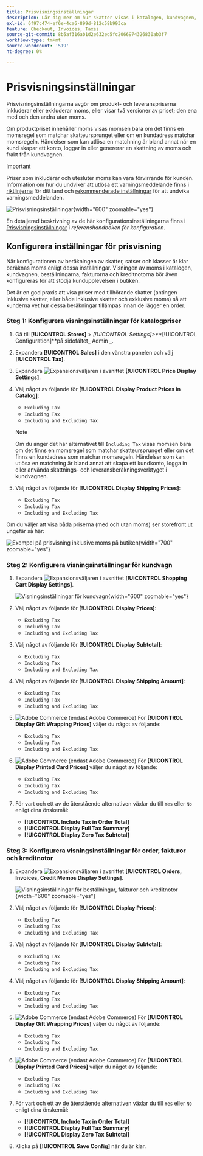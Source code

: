 ```yaml
---
title: Prisvisningsinställningar
description: Lär dig mer om hur skatter visas i katalogen, kundvagnen, beställningar, fakturor och kreditnotor som stöder kundupplevelsen.
exl-id: 6f97c474-ef6e-4ca6-899d-812c58b993ca
feature: Checkout, Invoices, Taxes
source-git-commit: 8b5af316ab1d2e632ed5fc2066974326830ab3f7
workflow-type: tm+mt
source-wordcount: '519'
ht-degree: 0%

---
```


# Prisvisningsinställningar

Prisvisningsinställningarna avgör om produkt- och leveranspriserna inkluderar eller exkluderar moms, eller visar två versioner av priset; den ena med och den andra utan moms.

Om produktpriset innehåller moms visas momsen bara om det finns en momsregel som matchar skatteursprunget eller om en kundadress matchar momsregeln. Händelser som kan utlösa en matchning är bland annat när en kund skapar ett konto, loggar in eller genererar en skattning av moms och frakt från kundvagnen.

>[!IMPORTANT]
>
>Priser som inkluderar och utesluter moms kan vara förvirrande för kunden. Information om hur du undviker att utlösa ett varningsmeddelande finns i [riktlinjerna](international-tax-guidelines.md) för ditt land och [rekommenderade inställningar](taxes.md#warning-messages) för att undvika varningsmeddelanden.

![Prisvisningsinställningar](../configuration-reference/sales/assets/tax-price-display-settings.png){width="600" zoomable="yes"}

En detaljerad beskrivning av de här konfigurationsinställningarna finns i [Prisvisningsinställningar](../configuration-reference/sales/tax.md#price-display-settings) i _referenshandboken för konfiguration_.

## Konfigurera inställningar för prisvisning

När konfigurationen av beräkningen av skatter, satser och klasser är klar beräknas moms enligt dessa inställningar. Visningen av moms i katalogen, kundvagnen, beställningarna, fakturorna och kreditnotorna bör även konfigureras för att stödja kundupplevelsen i butiken.

Det är en god praxis att visa priser med tillhörande skatter (antingen inklusive skatter, eller både inklusive skatter och exklusive moms) så att kunderna vet hur dessa beräkningar tillämpas innan de lägger en order.

### Steg 1: Konfigurera visningsinställningar för katalogpriser

1. Gå till **[!UICONTROL Stores]** > _[!UICONTROL Settings]_>**[!UICONTROL Configuration]**på sidofältet_ Admin _.

1. Expandera **[!UICONTROL Sales]** i den vänstra panelen och välj **[!UICONTROL Tax]**.

1. Expandera ![Expansionsväljaren](../assets/icon-display-expand.png) i avsnittet **[!UICONTROL Price Display Settings]**.

1. Välj något av följande för **[!UICONTROL Display Product Prices in Catalog]**:

   - `Excluding Tax`
   - `Including Tax`
   - `Including and Excluding Tax`

   >[!NOTE]
   >
   >Om du anger det här alternativet till `Including Tax` visas momsen bara om det finns en momsregel som matchar skatteursprunget eller om det finns en kundadress som matchar momsregeln. Händelser som kan utlösa en matchning är bland annat att skapa ett kundkonto, logga in eller använda skattnings- och leveransberäkningsverktyget i kundvagnen.

1. Välj något av följande för **[!UICONTROL Display Shipping Prices]**:

   - `Excluding Tax`
   - `Including Tax`
   - `Including and Excluding Tax`

Om du väljer att visa båda priserna (med och utan moms) ser storefront ut ungefär så här:

![Exempel på prisvisning inklusive moms på butiken](./assets/catalog-prices-tax.png){width="700" zoomable="yes"}

### Steg 2: Konfigurera visningsinställningar för kundvagn

1. Expandera ![Expansionsväljaren](../assets/icon-display-expand.png) i avsnittet **[!UICONTROL Shopping Cart Display Settings]**.

   ![Visningsinställningar för kundvagn](../configuration-reference/sales/assets/tax-shopping-cart-display-settings.png){width="600" zoomable="yes"}

1. Välj något av följande för **[!UICONTROL Display Prices]**:

   - `Excluding Tax`
   - `Including Tax`
   - `Including and Excluding Tax`

1. Välj något av följande för **[!UICONTROL Display Subtotal]**:

   - `Excluding Tax`
   - `Including Tax`
   - `Including and Excluding Tax`

1. Välj något av följande för **[!UICONTROL Display Shipping Amount]**:

   - `Excluding Tax`
   - `Including Tax`
   - `Including and Excluding Tax`

1. ![Adobe Commerce](../assets/adobe-logo.svg) (endast Adobe Commerce) För **[!UICONTROL Display Gift Wrapping Prices]** väljer du något av följande:

   - `Excluding Tax`
   - `Including Tax`
   - `Including and Excluding Tax`

1. ![Adobe Commerce](../assets/adobe-logo.svg) (endast Adobe Commerce) För **[!UICONTROL Display Printed Card Prices]** väljer du något av följande:

   - `Excluding Tax`
   - `Including Tax`
   - `Including and Excluding Tax`

1. För vart och ett av de återstående alternativen växlar du till `Yes` eller `No` enligt dina önskemål:

   - **[!UICONTROL Include Tax in Order Total]**
   - **[!UICONTROL Display Full Tax Summary]**
   - **[!UICONTROL Display Zero Tax Subtotal]**

### Steg 3: Konfigurera visningsinställningar för order, fakturor och kreditnotor

1. Expandera ![Expansionsväljaren](../assets/icon-display-expand.png) i avsnittet **[!UICONTROL Orders, Invoices, Credit Memos Display Settings]**.

   ![Visningsinställningar för beställningar, fakturor och kreditnotor](../configuration-reference/sales/assets/tax-orders-invoices-credit-memos-display-settings.png){width="600" zoomable="yes"}

1. Välj något av följande för **[!UICONTROL Display Prices]**:

   - `Excluding Tax`
   - `Including Tax`
   - `Including and Excluding Tax`

1. Välj något av följande för **[!UICONTROL Display Subtotal]**:

   - `Excluding Tax`
   - `Including Tax`
   - `Including and Excluding Tax`

1. Välj något av följande för **[!UICONTROL Display Shipping Amount]**:

   - `Excluding Tax`
   - `Including Tax`
   - `Including and Excluding Tax`

1. ![Adobe Commerce](../assets/adobe-logo.svg) (endast Adobe Commerce) För **[!UICONTROL Display Gift Wrapping Prices]** väljer du något av följande:

   - `Excluding Tax`
   - `Including Tax`
   - `Including and Excluding Tax`

1. ![Adobe Commerce](../assets/adobe-logo.svg) (endast Adobe Commerce) För **[!UICONTROL Display Printed Card Prices]** väljer du något av följande:

   - `Excluding Tax`
   - `Including Tax`
   - `Including and Excluding Tax`

1. För vart och ett av de återstående alternativen växlar du till `Yes` eller `No` enligt dina önskemål:

   - **[!UICONTROL Include Tax in Order Total]**
   - **[!UICONTROL Display Full Tax Summary]**
   - **[!UICONTROL Display Zero Tax Subtotal]**

1. Klicka på **[!UICONTROL Save Config]** när du är klar.
